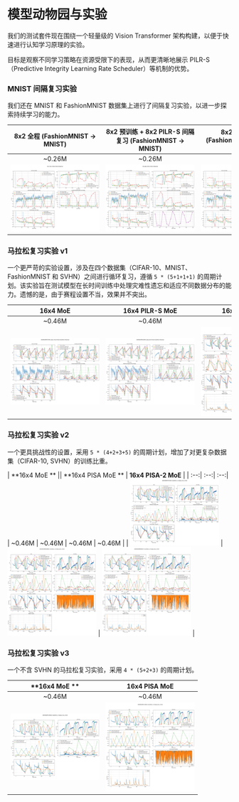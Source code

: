 # 模型动物园与实验

我们的测试套件现在围绕一个轻量级的 Vision Transformer 架构构建，以便于快速进行认知学习原理的实验。

目标是观察不同学习策略在资源受限下的表现，从而更清晰地展示 PILR-S（Predictive Integrity Learning Rate Scheduler）等机制的优势。

### MNIST 间隔复习实验

我们还在 MNIST 和 FashionMNIST 数据集上进行了间隔复习实验，以进一步探索持续学习的能力。

|  **8x2 全程 (FashionMNIST -> MNIST)**   |  **8x2 预训练 + 8x2 PILR-S 间隔复习 (FashionMNIST -> MNIST)**   |**8x2 PILR-S 全程 (FashionMNIST -> MNIST) (1.2σ)** |
| :-----: | :-----: | :-------: |
| ~0.26M  | ~0.26M  |  ~0.26M   |
| <img src="output/ViT/img/tiny-gbp/20250627-tiny-moe-mnist-mnist-rehearsal.png" style="max-width:200px;"> | <img src="output/ViT/img/tiny-gbp/20250627-tiny-gbp-mnist-mnist-rehearsal.png" style="max-width:200px;"> | <img src="output/ViT/img/tiny-gbp/20250627-tiny-gbp-2-mnist-mnist-rehearsal.png" style="max-width:200px;"> |

### 马拉松复习实验 v1

一个更严苛的实验设置，涉及在四个数据集（CIFAR-10、MNIST、FashionMNIST 和 SVHN）之间进行循环复习，遵循 `5 * (5+1+1+1)` 的周期计划。该实验旨在测试模型在长时间训练中处理灾难性遗忘和适应不同数据分布的能力。遗憾的是，由于赛程设置不当，效果并不突出。

| **16x4 MoE** | **16x4 PILR-S MoE** | **16x4 PISA MoE** |
| :--:| :--:| :--:|
| ~0.46M | ~0.46M | ~0.46M |
| <img src="output/ViT/img/marathon-v1/20250628T053559_large-moe-mnist-marathon-rehearsal-Metrics.png" style="max-width:200px;"> | <img src="output/ViT/img/marathon-v1/20250628T044505_large-pilr-mnist-marathon-rehearsal-Metrics.png" style="max-width:200px;"> | <img src="output/ViT/img/marathon-v1/20250628T070228-marathon_v1-large_pisa_mnist-Metrics.png" style="max-width:200px;"> |

### 马拉松复习实验 v2

一个更具挑战性的设置，采用 `5 * (4+2+3+5)` 的周期计划，增加了对更复杂数据集（CIFAR-10, SVHN）的训练比重。

| **16x4 MoE ** || **16x4 PISA MoE ** | **16x4 PISA-2 MoE** |
| :--:| :--:| :--:|
| ~0.46M | ~0.46M | ~0.46M | ~0.46M |
| <img src="output/ViT/marathon-v2/img/20250628T075240-marathon_v2-large_moe_mnist-Metrics.png" style="max-width:200px;"> | <img src="output/ViT/marathon-v2/img/20250628T095638-marathon_v2-large_pisa_mnist-Metrics.png" style="max-width:200px;"> | <img src="output/ViT/marathon-v2/img/20250628T090017-marathon_v2-large_pisa_2_mnist-Metrics.png" style="max-width:200px;"> |

### 马拉松复习实验 v3

一个不含 SVHN 的马拉松复习实验，采用 `4 * (5+2+3)` 的周期计划。

| **16x4 MoE ** | **16x4 PISA MoE** |
| :--:| :--:|
| ~0.46M | ~0.46M |
| <img src="output/ViT/marathon-v3/img/20250628T105444-marathon_v3-large_moe_mnist-Metrics.png" style="max-width:200px;"> | <img src="output/ViT/marathon-v3/img/20250628T112443-marathon_v3-large_pisa_mnist-Metrics.png" style="max-width:200px;"> |
